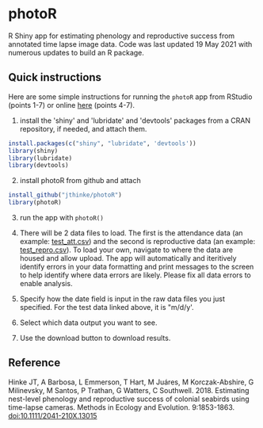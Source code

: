# photoR
R Shiny app for estimating phenology and reproductive success from annotated time lapse image data.
Code was last updated 19 May 2021 with numerous updates to build an R package.

## Quick instructions 

Here are some simple instructions for running the `photoR` app from RStudio (points 1-7) or online [here](https://jefferson.shinyapps.io/photor2/) (points 4-7).

1) install the 'shiny' and 'lubridate' and 'devtools' packages from a CRAN repository, if needed, and attach them. 
 ```r
install.packages(c("shiny", "lubridate", 'devtools'))
library(shiny)
library(lubridate)
library(devtools)
```
2) install photoR from github and attach
```r
install_github("jthinke/photoR")
library(photoR)
```
3) run the app with `photoR()`

4) There will be 2 data files to load. The first is the attendance data (an example: [test_att.csv](https://github.com/jthinke/photoR/blob/master/inst/extdata/test_att.csv)) and the second is reproductive data (an example: [test_repro.csv](https://github.com/jthinke/photoR/blob/master/inst/extdata/test_repro.csv)). To load your own, navigate to where the data are housed and allow upload. The app will automatically and iteritively identify errors in your data formatting and print messages to the screen to help identify where data errors are likely. Please fix all data errors to enable analysis.

5) Specify how the date field is input in the raw data files you just specified. For the test data linked above, it is "m/d/y'.

6) Select which data output you want to see. 

7) Use the download button to download results.

## Reference

Hinke JT, A Barbosa, L Emmerson, T Hart, M Juáres, M Korczak-Abshire, G Milinevsky, M Santos, P Trathan, G Watters, C Southwell. 2018. Estimating nest-level phenology and reproductive success of colonial seabirds using time-lapse cameras. Methods in Ecology and Evolution. 9:1853-1863. [doi:10.1111/2041-210X.13015](https://doi.org/10.1111/2041-210X.13015)
